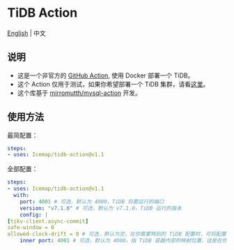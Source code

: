 # TiDB Action

[English](/README.md) | 中文

## 说明

- 这是一个非官方的 [GitHub Action](https://github.com/features/actions), 使用 Docker 部署一个 TiDB。
- 这个 Action 仅用于测试，如果你希望部署一个 TiDB 集群，请看[这里](https://docs.pingcap.com/zh/tidb/stable/production-deployment-using-tiup)。
- 这个库基于 [mirromutth/mysql-action](https://github.com/mirromutth/mysql-action) 开发。

## 使用方法

最简配置：

```yaml
steps:
- uses: Icemap/tidb-action@v1.1
```

全部配置：

```yaml
steps:
- uses: Icemap/tidb-action@v1.1
  with:
    port: 4001 # 可选，默认为 4000，TiDB 将要运行的端口
    version: "v7.1.0" # 可选，默认为 v7.1.0，TiDB 运行的版本
    config: |
[tikv-client.async-commit]
safe-window = 0
allowed-clock-drift = 0 # 可选，默认为空，在你需要特别的 TiDB 配置时，可将配置写在这里
    inner port: 4001 # 可选，默认为 4000，指 TiDB 容器内部的映射位置，这是在你更改了配置中的 port 时才会用到的一个配置
```
